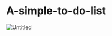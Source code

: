 # A-simple-to-do-list

![Untitled](https://github.com/Mahyar-abr/A-simple-to-do-list/assets/135314778/45dc19f7-4bcf-447d-bcb5-1e2f4a7e0ea7)
